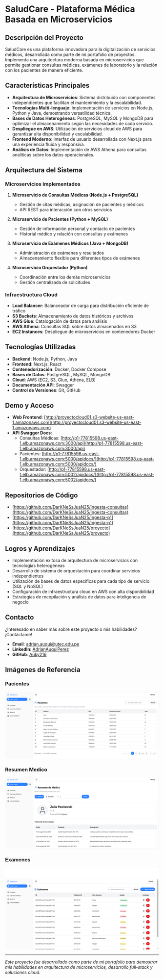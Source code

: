 # SaludCare - Plataforma Médica Basada en Microservicios

## Descripción del Proyecto

SaludCare es una plataforma innovadora para la digitalización de servicios médicos, desarrollada como parte de mi portafolio de proyectos. Implementa una arquitectura moderna basada en microservicios que permite gestionar consultas médicas, exámenes de laboratorio y la relación con los pacientes de manera eficiente.

## Características Principales

- **Arquitectura de Microservicios**: Sistema distribuido con componentes independientes que facilitan el mantenimiento y la escalabilidad.
- **Tecnologías Multi-lenguaje**: Implementación de servicios en Node.js, Python y Java, demostrando versatilidad técnica.
- **Bases de Datos Heterogéneas**: PostgreSQL, MySQL y MongoDB para optimizar el almacenamiento según las necesidades de cada servicio.
- **Despliegue en AWS**: Utilización de servicios cloud de AWS para garantizar alta disponibilidad y escalabilidad.
- **Frontend Moderno**: Interfaz de usuario desarrollada con Next.js para una experiencia fluida y responsiva.
- **Análisis de Datos**: Implementación de AWS Athena para consultas analíticas sobre los datos operacionales.

## Arquitectura del Sistema

### Microservicios Implementados

1. **Microservicio de Consultas Médicas (Node.js + PostgreSQL)**
   - Gestión de citas médicas, asignación de pacientes y médicos
   - API REST para interacción con otros servicios

2. **Microservicio de Pacientes (Python + MySQL)**
   - Gestión de información personal y contacto de pacientes
   - Historial médico y relación con consultas y exámenes

3. **Microservicio de Exámenes Médicos (Java + MongoDB)**
   - Administración de exámenes y resultados
   - Almacenamiento flexible para diferentes tipos de exámenes

4. **Microservicio Orquestador (Python)**
   - Coordinación entre los demás microservicios
   - Gestión centralizada de solicitudes

### Infraestructura Cloud

- **Load Balancer**: Balanceador de carga para distribución eficiente de tráfico
- **S3 Buckets**: Almacenamiento de datos históricos y archivos
- **AWS Glue**: Catalogación de datos para análisis
- **AWS Athena**: Consultas SQL sobre datos almacenados en S3
- **EC2 Instances**: Despliegue de microservicios en contenedores Docker

## Tecnologías Utilizadas

- **Backend**: Node.js, Python, Java
- **Frontend**: Next.js, React
- **Contenedorización**: Docker, Docker Compose
- **Bases de Datos**: PostgreSQL, MySQL, MongoDB
- **Cloud**: AWS (EC2, S3, Glue, Athena, ELB)
- **Documentación API**: Swagger
- **Control de Versiones**: Git, GitHub

## Demo y Acceso

- **Web Frontend**: [http://proyectocloud01.s3-website-us-east-1.amazonaws.com](http://proyectocloud01.s3-website-us-east-1.amazonaws.com)
- **API Swagger Docs**:
  - Consultas Médicas: [http://p1-77815598.us-east-1.elb.amazonaws.com:3000/api](http://p1-77815598.us-east-1.elb.amazonaws.com:3000/api)
  - Pacientes: [http://p1-77815598.us-east-1.elb.amazonaws.com:5000/apidocs/](http://p1-77815598.us-east-1.elb.amazonaws.com:5000/apidocs/)
  - Orquestador: [http://p1-77815598.us-east-1.elb.amazonaws.com:5002/apidocs/](http://p1-77815598.us-east-1.elb.amazonaws.com:5002/apidocs/)

## Repositorios de Código

- [https://github.com/DarKNeSsJuaN25/ingesta-consultas](https://github.com/DarKNeSsJuaN25/ingesta-consultas)
- [https://github.com/DarKNeSsJuaN25/ingesta-p1](https://github.com/DarKNeSsJuaN25/ingesta-p1)
- [https://github.com/DarKNeSsJuaN25/proyecto](https://github.com/DarKNeSsJuaN25/proyecto)

## Logros y Aprendizajes

- Implementación exitosa de arquitectura de microservicios con tecnologías heterogéneas
- Desarrollo de sistema de orquestación para coordinar servicios independientes
- Utilización de bases de datos específicas para cada tipo de servicio (SQL y NoSQL)
- Configuración de infraestructura cloud en AWS con alta disponibilidad
- Estrategias de recopilación y análisis de datos para inteligencia de negocio

## Contacto

¿Interesado en saber más sobre este proyecto o mis habilidades? ¡Contáctame!

- **Email**: adrian.auqui@utec.edu.pe
- **LinkedIn**: [AdrianAuquiPerez](https://www.linkedin.com/in/adrian-antonio-auqui-perez-a079b2291/)
- **GitHub**: [Auky216](https://github.com/Auky216)

## Imágenes de Referencia

### Pacientes
![Arquitectura del Sistema](S1.png)

### Resumen Medico
![Interfaz de Usuario](S2.png)

### Examenes
![Dashboard de Análisis](S3.png)

---

*Este proyecto fue desarrollado como parte de mi portafolio para demostrar mis habilidades en arquitectura de microservicios, desarrollo full-stack y soluciones cloud.*